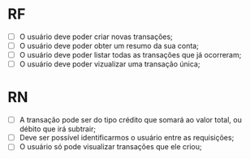 # RF

- [ ] O usuário deve poder criar novas transações;
- [ ] O usuário deve poder obter um resumo da sua conta;
- [ ] O usuário deve poder listar todas as transações que já ocorreram;
- [ ] O usuário deve poder vizualizar uma transação única;

# RN

- [ ] A transação pode ser do tipo crédito que somará ao valor total, ou débito que irá subtrair;
- [ ] Deve ser possível identificarmos o usuário entre as requisições;
- [ ] O usuário só pode visualizar transações que ele criou;